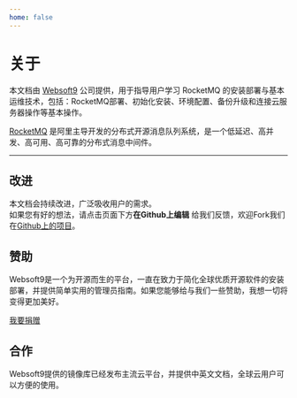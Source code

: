 ```yaml
---
home: false
---
```


# 关于

本文档由 [Websoft9](https://www.websoft9.com/) 公司提供，用于指导用户学习 RocketMQ 的安装部署与基本运维技术，包括：RocketMQ部署、初始化安装、环境配置、备份升级和连接云服务器操作等基本操作。

[RocketMQ](http://rocketmq.apache.org/) 是阿里主导开发的分布式开源消息队列系统，是一个低延迟、高并发、高可用、高可靠的分布式消息中间件。

---

## 改进

本文档会持续改进，广泛吸收用户的需求。  
如果您有好的想法，请点击页面下方**在Github上编辑** 给我们反馈，欢迎Fork我们在[Github上的项目](https://github.com/Websoft9/ansible-rocketmq)。

## 赞助

Websoft9是一个为开源而生的平台，一直在致力于简化全球优质开源软件的安装部署，并提供简单实用的管理员指南。如果您能够给与我们一些赞助，我想一切将变得更加美好。  

[我要捐赠](https://www.websoft9.com/aboutus/donate)

## 合作

Websoft9提供的镜像库已经发布主流云平台，并提供中英文文档，全球云用户可以方便的使用。  
